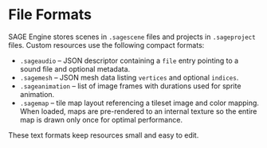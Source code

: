 # File Formats

SAGE Engine stores scenes in `.sagescene` files and projects in `.sageproject` files.
Custom resources use the following compact formats:

* `.sageaudio` – JSON descriptor containing a `file` entry pointing to a sound file and optional metadata.
* `.sagemesh` – JSON mesh data listing `vertices` and optional `indices`.
* `.sageanimation` – list of image frames with durations used for sprite animation.
* `.sagemap` – tile map layout referencing a tileset image and color mapping. When
  loaded, maps are pre-rendered to an internal texture so the entire map is
  drawn only once for optimal performance.

These text formats keep resources small and easy to edit.
